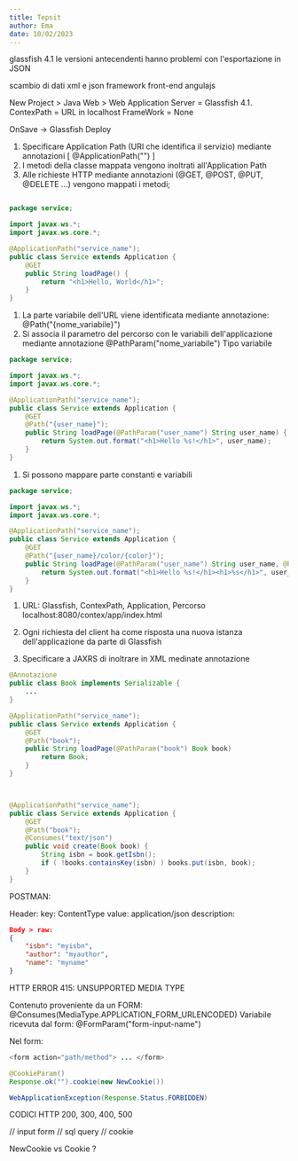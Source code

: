 ```yaml
---
title: Tepsit
author: Ema
date: 10/02/2023
---
```

glassfish 4.1
le versioni antecendenti hanno problemi con l'esportazione in JSON

scambio di dati xml e json
framework front-end angulajs 

New Project > Java Web > Web Application 
Server = Glassfish 4.1.
ContexPath = URL in localhost 
FrameWork = None

OnSave -> Glassfish Deploy

1. Specificare Application Path (URI che identifica il servizio) mediante annotazioni [ @ApplicationPath("") ]
2. I metodi della classe mappata vengono inoltrati all'Application Path
3. Alle richieste HTTP mediante annotazioni (@GET, @POST, @PUT, @DELETE ...) vengono mappati i metodi;

```java

package service;

import javax.ws.*;
import javax.ws.core.*;

@ApplicationPath("service_name");
public class Service extends Application {
	@GET
	public String loadPage() {
		return "<h1>Hello, World</h1>";
	}
}

```

1. La parte variabile dell'URL viene identificata mediante annotazione: @Path("{nome_variabile}") 
2. Si associa il parametro del percorso con le variabili dell'applicazione mediante annotazione @PathParam("nome_variabile") Tipo variabile
```java
package service;

import javax.ws.*;
import javax.ws.core.*;

@ApplicationPath("service_name");
public class Service extends Application {
	@GET
	@Path("{user_name}");
	public String loadPage(@PathParam("user_name") String user_name) {
		return System.out.format("<h1>Hello %s!</h1>", user_name);
	}
}

```

1. Si possono mappare parte constanti e variabili

```java
package service;

import javax.ws.*;
import javax.ws.core.*;

@ApplicationPath("service_name");
public class Service extends Application {
	@GET
	@Path("{user_name}/color/{color}");
	public String loadPage(@PathParam("user_name") String user_name, @PathParam("color") String color) {
		return System.out.format("<h1>Hello %s!</h1><h1>%s</h1>", user_namem color);
	}
}

```

1. URL:
Glassfish, ContexPath, Application, Percorso
localhost:8080/contex/app/index.html

2. Ogni richiesta del client ha come risposta una nuova istanza dell'applicazione da parte di Glassfish


1. Specificare a JAXRS di inoltrare in XML medinate annotazione 
```java
@Annotazione
public class Book implements Serializable {
	...
}

@ApplicationPath("service_name");
public class Service extends Application {
	@GET
	@Path("book");
	public String loadPage(@PathParam("book") Book book) 
		return Book;
	}
}



@ApplicationPath("service_name");
public class Service extends Application {
	@GET
	@Path("book");
	@Consumes("text/json")
	public void create(Book book) {
		String isbn = book.getIsbn();
		if ( !books.containsKey(isbn) ) books.put(isbn, book);
	}
}
```

POSTMAN:

Header:
key: ContentType
value: application/json
description: 

```json
Body > raw: 
{ 
	"isbn": "myisbn",
	"author": "myauthor",
	"name": "myname"
}
```
HTTP ERROR 415: UNSUPPORTED MEDIA TYPE

Contenuto proveniente da un FORM: @Consumes(MediaType.APPLICATION_FORM_URLENCODED)
Variabile ricevuta dal form: @FormParam("form-input-name")

Nel form: 
```java
<form action="path/method"> ... </form>

@CookieParam()
Response.ok("").cookie(new NewCookie())

WebApplicationException(Response.Status.FORBIDDEN)
```
CODICI HTTP 200, 300, 400, 500

// input form
// sql query
// cookie

NewCookie vs Cookie ?